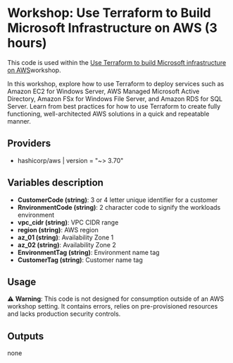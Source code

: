 # Workshop: Use Terraform to Build Microsoft Infrastructure on AWS (3 hours)
This code is used within the [Use Terraform to build Microsoft infrastructure on AWS](https://studio.us-east-1.prod.workshops.aws/workshops/e5122482-ded0-4259-94f0-c373f23c5257)workshop.

In this workshop, explore how to use Terraform to deploy services such as Amazon EC2 for Windows Server, AWS Managed Microsoft Active Directory, Amazon FSx for Windows File Server, and Amazon RDS for SQL Server. Learn from best practices for how to use Terraform to create fully functioning, well-architected AWS solutions in a quick and repeatable manner.

## Providers

- hashicorp/aws | version = "~> 3.70"

## Variables description
- **CustomerCode (string)**: 3 or 4 letter unique identifier for a customer
- **RnvironmentCode (string)**: 2 character code to signify the workloads environment
- **vpc_cidr (string)**: VPC CIDR range
- **region (string)**: AWS region
- **az_01 (string)**: Availability Zone 1
- **az_02 (string)**: Availability Zone 2
- **EnvironmentTag (string)**: Environment name tag
- **CustomerTag (string)**: Customer name tag


## Usage

:warning: **Warning**: This code is not designed for consumption outside of an AWS workshop setting. It contains errors, relies on pre-provisioned resources and lacks production security controls.

## Outputs

none